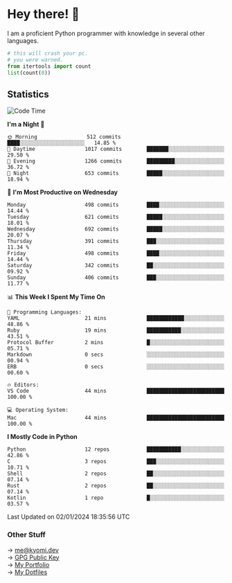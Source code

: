 # Hey there! 👋

I am a proficient Python programmer with knowledge in several other languages.

```py
# this will crash your pc.
# you were warned.
from itertools import count
list(count(0))
```

## Statistics
<!--START_SECTION:waka-->
![Code Time](http://img.shields.io/badge/Code%20Time-723%20hrs%209%20mins-blue)

**I'm a Night 🦉** 

```text
🌞 Morning                512 commits         ████░░░░░░░░░░░░░░░░░░░░░   14.85 % 
🌆 Daytime                1017 commits        ███████░░░░░░░░░░░░░░░░░░   29.50 % 
🌃 Evening                1266 commits        █████████░░░░░░░░░░░░░░░░   36.72 % 
🌙 Night                  653 commits         █████░░░░░░░░░░░░░░░░░░░░   18.94 % 
```
📅 **I'm Most Productive on Wednesday** 

```text
Monday                   498 commits         ████░░░░░░░░░░░░░░░░░░░░░   14.44 % 
Tuesday                  621 commits         █████░░░░░░░░░░░░░░░░░░░░   18.01 % 
Wednesday                692 commits         █████░░░░░░░░░░░░░░░░░░░░   20.07 % 
Thursday                 391 commits         ███░░░░░░░░░░░░░░░░░░░░░░   11.34 % 
Friday                   498 commits         ████░░░░░░░░░░░░░░░░░░░░░   14.44 % 
Saturday                 342 commits         ██░░░░░░░░░░░░░░░░░░░░░░░   09.92 % 
Sunday                   406 commits         ███░░░░░░░░░░░░░░░░░░░░░░   11.77 % 
```


📊 **This Week I Spent My Time On** 

```text
💬 Programming Languages: 
YAML                     21 mins             ████████████░░░░░░░░░░░░░   48.86 % 
Ruby                     19 mins             ███████████░░░░░░░░░░░░░░   43.51 % 
Protocol Buffer          2 mins              █░░░░░░░░░░░░░░░░░░░░░░░░   05.71 % 
Markdown                 0 secs              ░░░░░░░░░░░░░░░░░░░░░░░░░   00.94 % 
ERB                      0 secs              ░░░░░░░░░░░░░░░░░░░░░░░░░   00.60 % 

🔥 Editors: 
VS Code                  44 mins             █████████████████████████   100.00 % 

💻 Operating System: 
Mac                      44 mins             █████████████████████████   100.00 % 
```

**I Mostly Code in Python** 

```text
Python                   12 repos            ███████████░░░░░░░░░░░░░░   42.86 % 
C                        3 repos             ███░░░░░░░░░░░░░░░░░░░░░░   10.71 % 
Shell                    2 repos             ██░░░░░░░░░░░░░░░░░░░░░░░   07.14 % 
Rust                     2 repos             ██░░░░░░░░░░░░░░░░░░░░░░░   07.14 % 
Kotlin                   1 repo              █░░░░░░░░░░░░░░░░░░░░░░░░   03.57 % 
```




 Last Updated on 02/01/2024 18:35:56 UTC
<!--END_SECTION:waka-->

### Other Stuff

→ [me@kyomi.dev](mailto:me@kyomi.dev)\
→ [GPG Public Key](https://github.com/bitterteriyaki.gpg)\
→ [My Portfolio](https://kyomi.dev)\
→ [My Dotfiles](https://github.com/bitterteriyaki/dotfiles)
